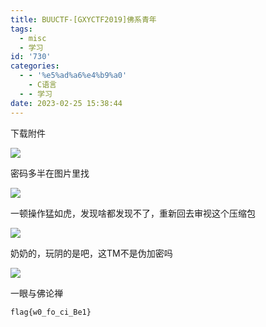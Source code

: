 ```yaml
---
title: BUUCTF-[GXYCTF2019]佛系青年
tags:
  - misc
  - 学习
id: '730'
categories:
  - - '%e5%ad%a6%e4%b9%a0'
    - C语言
  - - 学习
date: 2023-02-25 15:38:44
---
```


下载附件

![](https://pic.niaoluo.top/%E7%BD%91%E7%AB%99%E8%B0%83%E7%94%A8/misc%E9%9C%80%E8%A6%81/%E7%AC%AC%E4%BA%8C%E9%A1%B5/%5BGXYCTF2019%5D%E4%BD%9B%E7%B3%BB%E9%9D%92%E5%B9%B4/%E5%B1%8F%E5%B9%95%E6%88%AA%E5%9B%BE%202023-02-25%20151850.jpg)

密码多半在图片里找

![](https://pic.niaoluo.top/%E7%BD%91%E7%AB%99%E8%B0%83%E7%94%A8/misc%E9%9C%80%E8%A6%81/%E7%AC%AC%E4%BA%8C%E9%A1%B5/%5BGXYCTF2019%5D%E4%BD%9B%E7%B3%BB%E9%9D%92%E5%B9%B4/1.png)

一顿操作猛如虎，发现啥都发现不了，重新回去审视这个压缩包

![](https://pic.niaoluo.top/%E7%BD%91%E7%AB%99%E8%B0%83%E7%94%A8/misc%E9%9C%80%E8%A6%81/%E7%AC%AC%E4%BA%8C%E9%A1%B5/%5BGXYCTF2019%5D%E4%BD%9B%E7%B3%BB%E9%9D%92%E5%B9%B4/%E5%B1%8F%E5%B9%95%E6%88%AA%E5%9B%BE%202023-02-25%20152751.jpg)

奶奶的，玩阴的是吧，这TM不是伪加密吗

![](https://pic.niaoluo.top/%E7%BD%91%E7%AB%99%E8%B0%83%E7%94%A8/misc%E9%9C%80%E8%A6%81/%E7%AC%AC%E4%BA%8C%E9%A1%B5/%5BGXYCTF2019%5D%E4%BD%9B%E7%B3%BB%E9%9D%92%E5%B9%B4/%E5%B1%8F%E5%B9%95%E6%88%AA%E5%9B%BE%202023-02-25%20153050.jpg)

一眼与佛论禅

```
flag{w0_fo_ci_Be1}
```